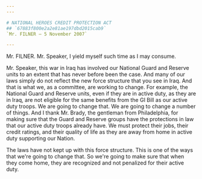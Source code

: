 ```yaml
---
---

# NATIONAL HEROES CREDIT PROTECTION ACT
## `67883f800e2a2e81ae197dbd2015cab9`
`Mr. FILNER — 5 November 2007`

---
```



Mr. FILNER. Mr. Speaker, I yield myself such time as I may consume.

Mr. Speaker, this war in Iraq has involved our National Guard and 
Reserve units to an extent that has never before been the case. And 
many of our laws simply do not reflect the new force structure that you 
see in Iraq. And that is what we, as a committee, are working to 
change. For example, the National Guard and Reserve units, even if they 
are in active duty, as they are in Iraq, are not eligible for the same 
benefits from the GI Bill as our active duty troops. We are going to 
change that. We are going to change a number of things. And I thank Mr. 
Brady, the gentleman from Philadelphia, for making sure that the Guard 
and Reserve groups have the protections in law that our active duty 
troops already have. We must protect their jobs, their credit ratings, 
and their quality of life as they are away from home in active duty 
supporting our Nation.

The laws have not kept up with this force structure. This is one of 
the ways that we're going to change that. So we're going to make sure 
that when they come home, they are recognized and not penalized for 
their active duty.